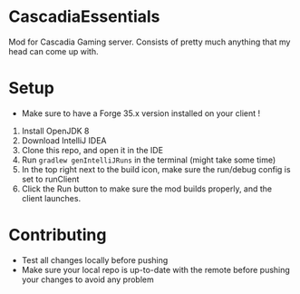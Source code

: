 # CascadiaEssentials
Mod for Cascadia Gaming server. Consists of pretty much anything that my head can come up with.

# Setup
* Make sure to have a Forge 35.x version installed on your client !
1. Install OpenJDK 8
2. Download IntelliJ IDEA
3. Clone this repo, and open it in the IDE
4. Run ```gradlew genIntelliJRuns``` in the terminal (might take some time)
5. In the top right next to the build icon, make sure the run/debug config is set to runClient
6. Click the Run button to make sure the mod builds properly, and the client launches. 


# Contributing
* Test all changes locally before pushing
* Make sure your local repo is up-to-date with the remote before pushing your changes to avoid any problem
